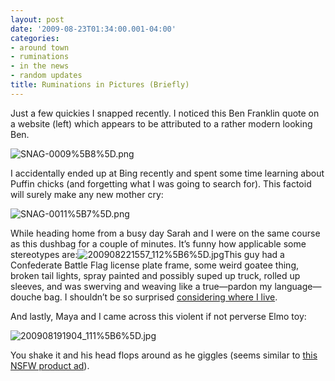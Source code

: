 ```yaml
---
layout: post
date: '2009-08-23T01:34:00.001-04:00'
categories:
- around town
- ruminations
- in the news
- random updates
title: Ruminations in Pictures (Briefly)
---
```



Just a few quickies I snapped recently. I noticed this Ben Franklin quote on a website (left) which appears to be attributed to a rather modern looking Ben.

![SNAG-0009%5B8%5D.png](/assets/2009/SNAG-0009%5B8%5D.png)

I accidentally ended up at Bing recently and spent some time learning about Puffin chicks (and forgetting what I was going to search for). This factoid will surely make any new mother cry:

![SNAG-0011%5B7%5D.png](/assets/2009/SNAG-0011%5B7%5D.png)

While heading home from a busy day Sarah and I were on the same course as this dushbag for a couple of minutes. It’s funny how applicable some stereotypes are:![200908221557_112%5B6%5D.jpg](/assets/2009/200908221557_112%5B6%5D.jpg)This guy had a Confederate Battle Flag license plate frame, some weird goatee thing, broken tail lights, spray painted and possibly suped up truck, rolled up sleeves, and was swerving and weaving like a true—pardon my language—douche bag. I shouldn’t be so surprised [considering where I live](../2009/2009-07-well-we-live-in-ohio.html).

And lastly, Maya and I came across this violent if not perverse Elmo toy:

![200908191904_111%5B6%5D.jpg](/assets/2009/200908191904_111%5B6%5D.jpg)

 You shake it and his head flops around as he giggles (seems similar to [this NSFW product ad](http://www.collegehumor.com/video:1918513)).
